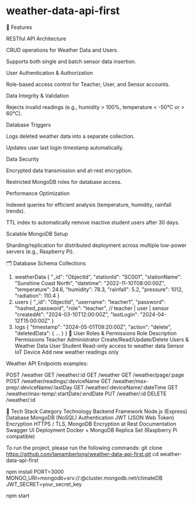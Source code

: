 # weather-data-api-first
🧩 Features

RESTful API Architecture

CRUD operations for Weather Data and Users.

Supports both single and batch sensor data insertion.

User Authentication & Authorization

Role-based access control for Teacher, User, and Sensor accounts.

Data Integrity & Validation

Rejects invalid readings (e.g., humidity > 100%, temperature < -50°C or > 60°C).

Database Triggers

Logs deleted weather data into a separate collection.

Updates user last login timestamp automatically.

Data Security

Encrypted data transmission and at-rest encryption.

Restricted MongoDB roles for database access.

Performance Optimization

Indexed queries for efficient analysis (temperature, humidity, rainfall trends).

TTL index to automatically remove inactive student users after 30 days.

Scalable MongoDB Setup

Sharding/replication for distributed deployment across multiple low-power servers (e.g., Raspberry Pi).

🗂️ Database Schema
Collections

1. weatherData
{
  "_id": "ObjectId",
  "stationId": "SC001",
  "stationName": "Sunshine Coast North",
  "datetime": "2022-11-10T08:00:00Z",
  "temperature": 24.6,
  "humidity": 78.3,
  "rainfall": 5.2,
  "pressure": 1012,
  "radiation": 110.4
}
2. users
{
  "_id": "ObjectId",
  "username": "teacher1",
  "password": "hashed_password",
  "role": "teacher", // teacher | user | sensor
  "createdAt": "2024-03-10T12:00:00Z",
  "lastLogin": "2024-04-12T15:00:00Z"
}
3. logs
{
  "timestamp": "2024-05-01T09:20:00Z",
  "action": "delete",
  "deletedData": { ... }
}
🔐 User Roles & Permissions
Role	Description	Permissions
Teacher	Administrator	Create/Read/Update/Delete Users & Weather Data
User	Student	Read-only access to weather data
Sensor	IoT Device	Add new weather readings only

Weather API Endpoints examples:

POST /weather
GET /weather/:id
GET /weather
GET /weather/page/:page
POST /weather/readings/:deviceName
GET /weather/max-prep/:deviceName/:lastDay
GET /weather/:deviceName/:dateTime
GET /weather/max-temp/:startDate/:endDate
PUT /weather/:id
DELETE /weather/:id

🧰 Tech Stack
Category	Technology
Backend Framework	Node.js (Express)
Database	MongoDB (NoSQL)
Authentication	JWT (JSON Web Token)
Encryption	HTTPS / TLS, MongoDB Encryption at Rest
Documentation	Swagger UI
Deployment	Docker + MongoDB Replica Set (Raspberry Pi compatible)

To run the project, please run the following commands:
git clone https://github.com/Iamamberlong/weather-data-api-first.git
cd weather-data-api-first

npm install
PORT=3000
MONGO_URI=mongodb+srv://<user>:<password>@cluster.mongodb.net/climateDB
JWT_SECRET=your_secret_key

npm start

